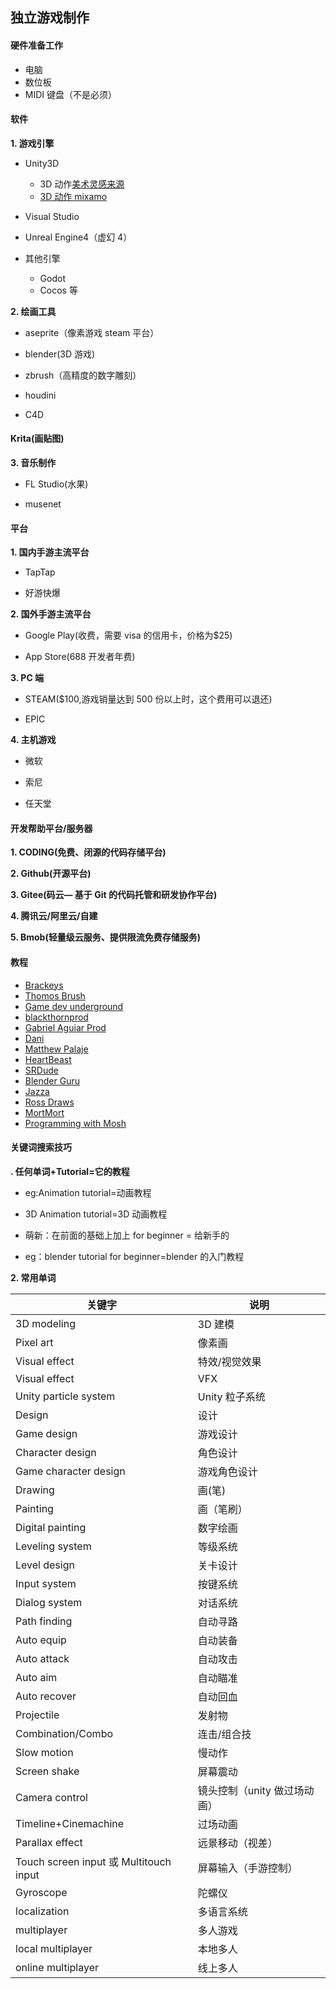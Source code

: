 ## **独立游戏制作**

#### 硬件准备工作

- 电脑
- 数位板
- MIDI 键盘（不是必须）

#### 软件

**1. 游戏引擎**

- Unity3D

  - 3D 动作[美术灵感来源](https://www.pinterest.com)
  - [3D 动作 mixamo](https://www.mixamo.com/)

- Visual Studio

- Unreal Engine4（虚幻 4）

- 其他引擎
  - Godot
  - Cocos 等

**2. 绘画工具**

- aseprite（像素游戏 steam 平台）

- blender(3D 游戏)

- zbrush（高精度的数字雕刻）

- houdini

- C4D

#### Krita(画贴图)

**3. 音乐制作**

- FL Studio(水果)

- musenet

#### 平台

**1. 国内手游主流平台**

- TapTap

- 好游快爆

**2. 国外手游主流平台**

- Google Play(收费，需要 visa 的信用卡，价格为\$25)

- App Store(688 开发者年费)

**3. PC 端**

- STEAM(\$100,游戏销量达到 500 份以上时，这个费用可以退还)

- EPIC

**4. 主机游戏**

- 微软

- 索尼

- 任天堂

#### 开发帮助平台/服务器

**1. CODING(免费、闭源的代码存储平台)**

**2. Github(开源平台)**

**3. Gitee(码云— 基于 Git 的代码托管和研发协作平台)**

**4. 腾讯云/阿里云/自建**

**5. Bmob(轻量级云服务、提供限流免费存储服务)**

#### 教程

- <a href="https://www.youtube.com/user/Brackeys" title="2D、建模、特效光影、Unity全方位教学">Brackeys</a>
- <a href="https://www.youtube.com/user/thomasmbrush" title="个人游戏开发经验、小部分Unity教程">Thomos Brush</a>
- <a href="https://www.youtube.com/channel/UC_hwKJdF3KRAy4QIaiCSMgQ" title="游戏行业内各种各样的信息及知识点">Game dev underground</a>
- <a href="https://www.youtube.com/channel/UC9Z1XWw1kmnvOOFsj6Bzy2g" title="Unity、2D美术、动画基础知识点多">blackthornprod</a>
- <a href="https://www.youtube.com/channel/UCtb1s859RTxx-RIgFs5ZVQA" title="unity特效">Gabriel Aguiar Prod</a>
- <a href="https://www.youtube.com/channel/UCIabPXjvT5BVTxRDPCBBOOQ" title="注重编程和游戏功能">Dani</a>
- <a href="https://www.youtube.com/channel/UCqPKRjVm36xmxu1OiegTWWg" title="3D（VR游戏）、海量Unity教程、海量UE教程">Matthew Palaje</a>
- <a href="https://www.youtube.com/user/uheartbeast" title="手把手教学、Godot教程">HeartBeast</a>
- <a href="https://www.youtube.com/channel/UCyqXLDebVx9rNnoSpcnNH3Q" title="">SRDude</a>
- <a href="https://www.youtube.com/user/AndrewPPrice" title="Blender教程">Blender Guru</a>
- <a href="https://www.youtube.com/user/DrawWithJazza" title="美术">Jazza</a>
- <a href="https://www.youtube.com/channel/UCLEVrhumRsK67JkP3G4w5cQ" title="Aseprite、像素画入门">Ross Draws</a>
- <a href="https://www.youtube.com/user/atMNRArt" title="">MortMort</a>
- <a href="https://www.youtube.com/user/programmingwithmosh" title="">Programming with Mosh</a>

#### 关键词搜索技巧

**. 任何单词+Tutorial=它的教程**

- eg:Animation tutorial=动画教程
- 3D Animation tutorial=3D 动画教程

- 萌新：在前面的基础上加上 for beginner = 给新手的
- eg：blender tutorial for beginner=blender 的入门教程

**2. 常用单词**

| 关键字                                 | 说明                         |
| -------------------------------------- | ---------------------------- |
| 3D modeling                            | 3D 建模                      |
| Pixel art                              | 像素画                       |
| Visual effect                          | 特效/视觉效果                |
| Visual effect                          | VFX                          |
| Unity particle system                  | Unity 粒子系统               |
| Design                                 | 设计                         |
| Game design                            | 游戏设计                     |
| Character design                       | 角色设计                     |
| Game character design                  | 游戏角色设计                 |
| Drawing                                | 画(笔)                       |
| Painting                               | 画（笔刷）                   |
| Digital painting                       | 数字绘画                     |
| Leveling system                        | 等级系统                     |
| Level design                           | 关卡设计                     |
| Input system                           | 按键系统                     |
| Dialog system                          | 对话系统                     |
| Path finding                           | 自动寻路                     |
| Auto equip                             | 自动装备                     |
| Auto attack                            | 自动攻击                     |
| Auto aim                               | 自动瞄准                     |
| Auto recover                           | 自动回血                     |
| Projectile                             | 发射物                       |
| Combination/Combo                      | 连击/组合技                  |
| Slow motion                            | 慢动作                       |
| Screen shake                           | 屏幕震动                     |
| Camera control                         | 镜头控制（unity 做过场动画） |
| Timeline+Cinemachine                   | 过场动画                     |
| Parallax effect                        | 远景移动（视差）             |
| Touch screen input 或 Multitouch input | 屏幕输入（手游控制）         |
| Gyroscope                              | 陀螺仪                       |
| localization                           | 多语言系统                   |
| multiplayer                            | 多人游戏                     |
| local multiplayer                      | 本地多人                     |
| online multiplayer                     | 线上多人                     |
